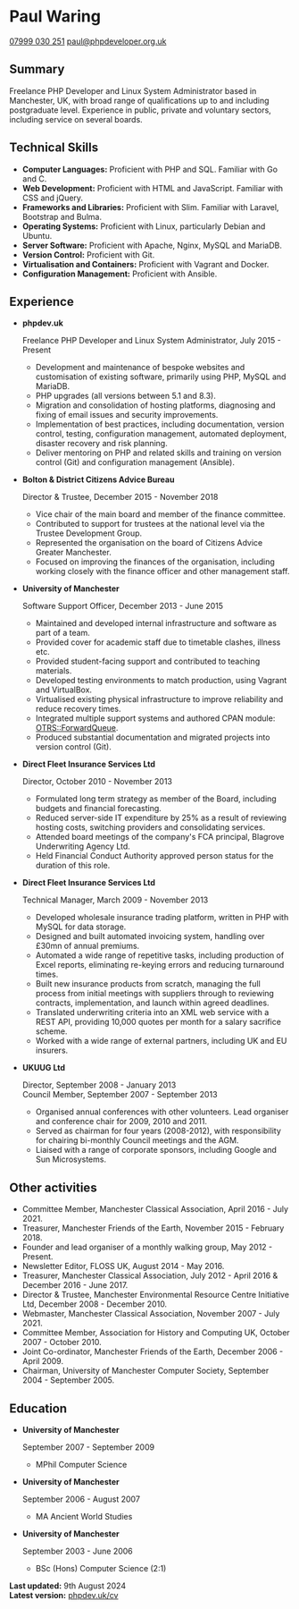 Paul Waring
===========

[07999 030 251](tel:+447999030251)
[paul@phpdeveloper.org.uk](mailto:paul@phpdeveloper.org.uk)

Summary
-------

Freelance PHP Developer and Linux System Administrator based in Manchester, UK, with broad range of qualifications up to and including postgraduate level. Experience in public, private and voluntary sectors, including service on several boards.

Technical Skills
----------------

*   **Computer Languages:** Proficient with PHP and SQL. Familiar with Go and C.
*   **Web Development:** Proficient with HTML and JavaScript. Familiar with CSS and jQuery.
*   **Frameworks and Libraries:** Proficient with Slim. Familiar with Laravel, Bootstrap and Bulma.
*   **Operating Systems:** Proficient with Linux, particularly Debian and Ubuntu.
*   **Server Software:** Proficient with Apache, Nginx, MySQL and MariaDB.
*   **Version Control:** Proficient with Git.
*   **Virtualisation and Containers:** Proficient with Vagrant and Docker.
*   **Configuration Management:** Proficient with Ansible.

Experience
----------

*   **phpdev.uk**

    Freelance PHP Developer and Linux System Administrator, July 2015 - Present

    - Development and maintenance of bespoke websites and customisation of existing software, primarily using PHP, MySQL and MariaDB.
    - PHP upgrades (all versions between 5.1 and 8.3).
    - Migration and consolidation of hosting platforms, diagnosing and fixing of email issues and security improvements.
    - Implementation of best practices, including documentation, version control, testing, configuration management, automated deployment, disaster recovery and risk planning.
    - Deliver mentoring on PHP and related skills and training on version control (Git) and configuration management (Ansible).

*   **Bolton & District Citizens Advice Bureau**

    Director & Trustee, December 2015 - November 2018

    - Vice chair of the main board and member of the finance committee.
    - Contributed to support for trustees at the national level via the Trustee Development Group.
    - Represented the organisation on the board of Citizens Advice Greater Manchester.
    - Focused on improving the finances of the organisation, including working closely with the finance officer and other management staff.

*   **University of Manchester**

    Software Support Officer, December 2013 - June 2015

    - Maintained and developed internal infrastructure and software as part of a team.
    - Provided cover for academic staff due to timetable clashes, illness etc.
    - Provided student-facing support and contributed to teaching materials.
    - Developed testing environments to match production, using Vagrant and VirtualBox.
    - Virtualised existing physical infrastructure to improve reliability and reduce recovery times.
    - Integrated multiple support systems and authored CPAN module: [OTRS::ForwardQueue](https://metacpan.org/pod/OTRS::ForwardQueue).
    - Produced substantial documentation and migrated projects into version control (Git).

*   **Direct Fleet Insurance Services Ltd**

    Director, October 2010 - November 2013

    - Formulated long term strategy as member of the Board, including budgets and financial forecasting.
    - Reduced server-side IT expenditure by 25% as a result of reviewing hosting costs, switching providers and consolidating services.
    - Attended board meetings of the company's FCA principal, Blagrove Underwriting Agency Ltd.
    - Held Financial Conduct Authority approved person status for the duration of this role.

*   **Direct Fleet Insurance Services Ltd**

    Technical Manager, March 2009 - November 2013

    - Developed wholesale insurance trading platform, written in PHP with MySQL for data storage.
    - Designed and built automated invoicing system, handling over £30mn of annual premiums.
    - Automated a wide range of repetitive tasks, including production of Excel reports, eliminating re-keying errors and reducing turnaround times.
    - Built new insurance products from scratch, managing the full process from initial meetings with suppliers through to reviewing contracts, implementation, and launch within agreed deadlines.
    - Translated underwriting criteria into an XML web service with a REST API, providing 10,000 quotes per month for a salary sacrifice scheme.
    - Worked with a wide range of external partners, including UK and EU insurers.

*   **UKUUG Ltd**

    Director, September 2008 - January 2013  
    Council Member, September 2007 - September 2013

    - Organised annual conferences with other volunteers. Lead organiser and conference chair for 2009, 2010 and 2011.
    - Served as chairman for four years (2008-2012), with responsibility for chairing bi-monthly Council meetings and the AGM.
    - Liaised with a range of corporate sponsors, including Google and Sun Microsystems.

Other activities
----------------

* Committee Member, Manchester Classical Association, April 2016 - July 2021.
* Treasurer, Manchester Friends of the Earth, November 2015 - February 2018.
* Founder and lead organiser of a monthly walking group, May 2012 - Present.
* Newsletter Editor, FLOSS UK, August 2014 - May 2016.
* Treasurer, Manchester Classical Association, July 2012 - April 2016 & December 2016 - June 2017.
* Director & Trustee, Manchester Environmental Resource Centre Initiative Ltd, December 2008 - December 2010.
* Webmaster, Manchester Classical Association, November 2007 - July 2021.
* Committee Member, Association for History and Computing UK, October 2007 - October 2010.
* Joint Co-ordinator, Manchester Friends of the Earth, December 2006 - April 2009.
* Chairman, University of Manchester Computer Society, September 2004 - September 2005.

Education
---------

*   **University of Manchester**

    September 2007 - September 2009

    - MPhil Computer Science

*   **University of Manchester**

    September 2006 - August 2007

    - MA Ancient World Studies

*   **University of Manchester**

    September 2003 - June 2006

    - BSc (Hons) Computer Science (2:1)

**Last updated:** 9th August 2024  
**Latest version:** [phpdev.uk/cv](https://www.phpdev.uk/cv)
